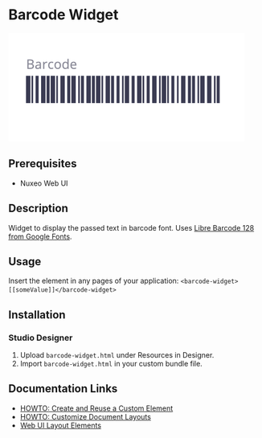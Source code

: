# Barcode Widget

![barcode widget picture](barcode-widget.png)

## Prerequisites

- Nuxeo Web UI

## Description

Widget to display the passed text in barcode font. Uses [Libre Barcode 128 from Google Fonts](https://fonts.google.com/specimen/Libre+Barcode+128+Text?selection.family=Libre+Barcode+128).

## Usage

Insert the element in any pages of your application: `<barcode-widget>[[someValue]]</barcode-widget>`

## Installation

### Studio Designer

1. Upload `barcode-widget.html` under Resources in Designer.
2. Import `barcode-widget.html` in your custom bundle file.

## Documentation Links

- [HOWTO: Create and Reuse a Custom Element](https://doc.nuxeo.com/nxdoc/how-to-create-and-reuse-custom-element/)
- [HOWTO: Customize Document Layouts](https://doc.nuxeo.com/nxdoc/web-ui-document-layouts/)
- [Web UI Layout Elements](https://doc.nuxeo.com/nxdoc/web-ui-layouts/)
